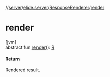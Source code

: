 //[server](../../../index.md)/[elide.server](../index.md)/[ResponseRenderer](index.md)/[render](render.md)

# render

[jvm]\
abstract fun [render](render.md)(): [R](index.md)

#### Return

Rendered result.
